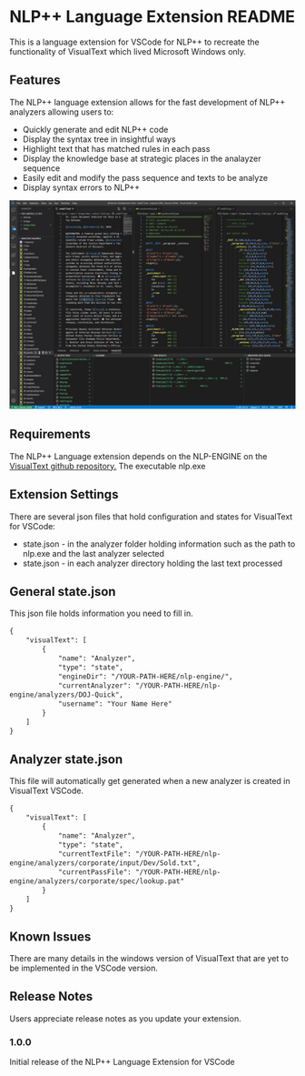 # NLP++ Language Extension README

This is a language extension for VSCode for NLP++ to recreate the functionality of VisualText which lived Microsoft Windows only.

## Features

The NLP++ language extension allows for the fast development of NLP++ analyzers allowing users to:

* Quickly generate and edit NLP++ code
* Display the syntax tree in insightful ways
* Highlight text that has matched rules in each pass
* Display the knowledge base at strategic places in the analayzer sequence
* Easily edit and modify the pass sequence and texts to be analyze
* Display syntax errors to NLP++

![VSCode NLP Extension](resources/VSCodeNLP.jpg)

## Requirements

The NLP++ Language extension depends on the NLP-ENGINE on the [VisualText github repository.](https://gihub.com/VisualText/nlp-engine) The executable nlp.exe

## Extension Settings

There are several json files that hold configuration and states for VisualText for VSCode:

* state.json - in the analyzer folder holding information such as the path to nlp.exe and the last analyzer selected
* state.json - in each analyzer directory holding the last text processed

## General state.json

This json file holds information you need to fill in.

    {
        "visualText": [
            {
                "name": "Analyzer",
                "type": "state",
                "engineDir": "/YOUR-PATH-HERE/nlp-engine/",
                "currentAnalyzer": "/YOUR-PATH-HERE/nlp-engine/analyzers/DOJ-Quick",
                "username": "Your Name Here"
            }
        ]
    }

## Analyzer state.json

This file will automatically get generated when a new analyzer is created in VisualText VSCode.

    {
        "visualText": [
            {
                "name": "Analyzer",
                "type": "state",
                "currentTextFile": "/YOUR-PATH-HERE/nlp-engine/analyzers/corporate/input/Dev/Sold.txt",
                "currentPassFile": "/YOUR-PATH-HERE/nlp-engine/analyzers/corporate/spec/lookup.pat"
            }
        ]
    }

## Known Issues

There are many details in the windows version of VisualText that are yet to be implemented in the VSCode version.

## Release Notes

Users appreciate release notes as you update your extension.

### 1.0.0

Initial release of the NLP++ Language Extension for VSCode